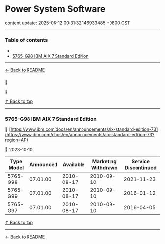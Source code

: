 # Power System Software

content update: 2025-06-12 00:31:32.146933485 +0800 CST

---

### Table of contents


- [](#)
- [5765-G98 IBM AIX 7 Standard Edition](#5765-g98-ibm-aix-7-standard-edition)

---

[← Back to README](../README.md)





### 

🔗 [](?region=AP)

📅 







[↑ Back to top](#table-of-contents)

---





### 5765-G98 IBM AIX 7 Standard Edition

🔗 [https://www.ibm.com/docs/en/announcements/aix-standard-edition-73](https://www.ibm.com/docs/en/announcements/aix-standard-edition-73?region=AP)

📅 2023-10-10

| Type Model | Announced | Available | Marketing Withdrawn | Service Discontinued |
| --- | --- | --- | --- | --- |
| 5765-G98 | 07.01.00 | 2010-08-17 | 2010-09-10 | 2021-11-23 |
| 5765-G99 | 07.01.00 | 2010-08-17 | 2010-09-10 | 2016-01-12 |
| 5765-G97 | 07.01.00 | 2010-08-17 | 2010-09-10 | 2016-04-05 |






[↑ Back to top](#table-of-contents)

---



[← Back to README](../README.md)